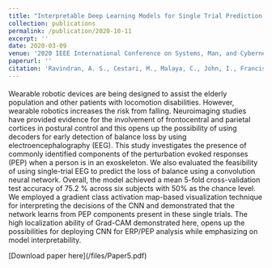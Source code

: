 ```yaml
---
title: "Interpretable Deep Learning Models for Single Trial Prediction of Balance Loss"
collection: publications
permalink: /publication/2020-10-11
excerpt: ''
date: 2020-03-09
venue: '2020 IEEE International Conference on Systems, Man, and Cybernetics (SMC)'
paperurl: ''
citation: 'Ravindran, A. S., Cestari, M., Malaya, C., John, I., Francisco, G. E., Layne, C., & Vidal, J. L. C. (2020, October). Interpretable Deep Learning Models for Single Trial Prediction of Balance Loss. In 2020 IEEE International Conference on Systems, Man, and Cybernetics (SMC) (pp. 268-273). IEEE.'
---
```

<p style="font-family: Garamond; font-size:14pt; font-style:normal">
  
Wearable robotic devices are being designed to
assist the elderly population and other patients with locomotion
disabilities. However, wearable robotics increases the risk from
falling. Neuroimaging studies have provided evidence for the
involvement of frontocentral and parietal cortices in postural
control and this opens up the possibility of using decoders for
early detection of balance loss by using electroencephalography
(EEG). This study investigates the presence of commonly
identified components of the perturbation evoked responses
(PEP) when a person is in an exoskeleton. We also evaluated
the feasibility of using single-trial EEG to predict the loss of
balance using a convolution neural network. Overall, the model
achieved a mean 5-fold cross-validation test accuracy of 75.2 %
across six subjects with 50% as the chance level. We employed a
gradient class activation map-based visualization technique for
interpreting the decisions of the CNN and demonstrated that
the network learns from PEP components present in these single
trials. The high localization ability of Grad-CAM demonstrated
here, opens up the possibilities for deploying CNN for ERP/PEP
analysis while emphasizing on model interpretability.

</p>
[Download paper here](/files/Paper5.pdf)

